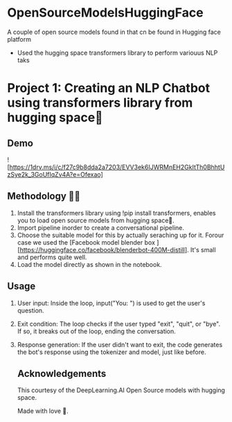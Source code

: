 # OpenSourceModelsHuggingFace
A couple of open source models found in  that cn be found in Hugging face platform
- Used the hugging space transformers library to perform variouus NLP taks
# Project 1: Creating an NLP Chatbot using transformers library from hugging space🤗
## Demo
![https://1drv.ms/i/c/f27c9b8dda2a7203/EVV3ek6IJWRMnEH2GkItTh0BhhtUzSye2k_3GoUfIqZv4A?e=Ofexao]

## Methodology 👩‍💻
1. Install the transformers library using !pip install transformers, enables you to load open source models from hugging space🤗.
2. Import pipeline inorder to create a conversational pipeline.
3. Choose the suitable model for this by actually seraching up for it. Forour case we used the [Facebook model blender box ][https://huggingface.co/facebook/blenderbot-400M-distill]. It's small and performs quite well.
4. Load the model directly as shown in the notebook.

## Usage
1. User input: Inside the loop, input("You: ") is used to get the user's question.
2. Exit condition: The loop checks if the user typed "exit", "quit", or "bye". If so, it breaks out of the loop, ending the conversation.
3. Response generation: If the user didn't want to exit, the code generates the bot's response using the tokenizer and model, just like before.

   ## Acknowledgements
   This courtesy of the DeepLearning.AI Open Source models with hugging space.

   Made with love 💙.
